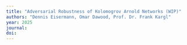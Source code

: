 ```yaml
---
title: "Adversarial Robustness of Kolomogrov Arnold Networks (WIP)"
authors: "Dennis Eisermann, Omar Dawood, Prof. Dr. Frank Kargl"
year: 2025
journal: 
doi: 
---
```

